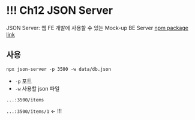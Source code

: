 # !!! Ch12 JSON Server

JSON Server: 웹 FE 개발에 사용할 수 있는 Mock-up BE Server
[npm package link](https://www.npmjs.com/package/json-server)

## 사용

`npx json-server -p 3500 -w data/db.json`

- `-p` 포트
- `-w` 사용할 json 파일

`...:3500/items`

`...:3500/items/1` <- !!!
